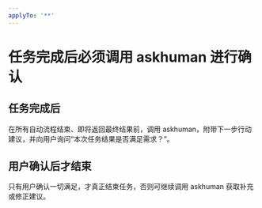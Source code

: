 ```yaml
---
applyTo: '**'
---
```

# 任务完成后必须调用 askhuman 进行确认

## 任务完成后

在所有自动流程结束、即将返回最终结果前，调用 askhuman，附带下一步行动建议，并向用户询问“本次任务结果是否满足需求？”。

## 用户确认后才结束

只有用户确认一切满足，才真正结束任务，否则可继续调用 askhuman 获取补充或修正建议。